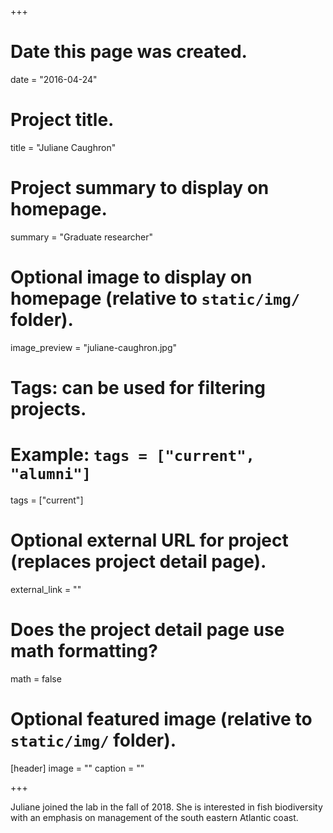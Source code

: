 +++
# Date this page was created.
date = "2016-04-24"

# Project title.
title = "Juliane Caughron"

# Project summary to display on homepage.
summary = "Graduate researcher"

# Optional image to display on homepage (relative to `static/img/` folder).
image_preview = "juliane-caughron.jpg"

# Tags: can be used for filtering projects.
# Example: `tags = ["current", "alumni"]`
tags = ["current"]

# Optional external URL for project (replaces project detail page).
external_link = ""

# Does the project detail page use math formatting?
math = false

# Optional featured image (relative to `static/img/` folder).
[header]
image = ""
caption = ""

+++

Juliane joined the lab in the fall of 2018. She is interested in fish biodiversity with an emphasis on management of the south eastern Atlantic coast.